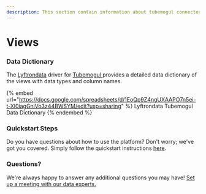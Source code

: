 ```yaml
---
description: This section contain information about tubemogul connector views information
---
```


# Views

### Data Dictionary

The [Lyftrondata](https://www.lyftrondata.com/) driver for [Tubemogul](https://www.lyftrondata.com/integration/Tubemogul/)[ ](https://www.lyftrondata.com/integration/tubemogul/)provides a detailed data dictionary of the views with data types and column names.

{% embed url="https://docs.google.com/spreadsheets/d/1EoQp9Z4ngUXAAPO7n5ei-t-Xl0iagGniVo3z44BWSYM/edit?usp=sharing" %}
Lyftrondata Tubemogul Data Dictionary
{% endembed %}

### Quickstart Steps

Do you have questions about how to use the platform? Don't worry; we've got you covered. Simply follow the quickstart instructions [here](../../../../quickstart-steps.md).

### Questions? <a href="#questions" id="questions"></a>

We're always happy to answer any additional questions you may have! [Set up a meeting with our data experts.](https://www.lyftrondata.com/book-a-meeting/)


